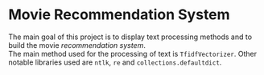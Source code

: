 # Movie Recommendation System

The main goal of this project is to display text processing methods and to build the movie *recommendation system*.  
The main method used for the processing of text is `TfidfVectorizer`. Other notable libraries used are `ntlk`, `re` and `collections.defaultdict`.
